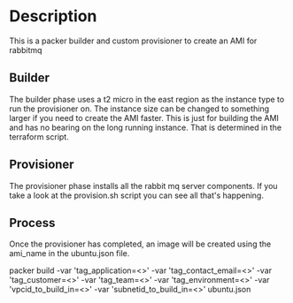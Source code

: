 # Description

This is a packer builder and custom provisioner to create an AMI for rabbitmq

## Builder

The builder phase uses a t2 micro in the east region as the instance type to run the provisioner on.  The instance size can be changed to something larger if you need to create the AMI faster.  This is just for building the AMI and has no bearing on the long running instance.  That is determined in the terraform script.

## Provisioner

The provisioner phase installs all the rabbit mq server components.  If you take a look at the provision.sh script you can see all that's happening.

## Process

Once the provisioner has completed, an image will be created using the ami_name in the ubuntu.json file.

packer build
-var 'tag_application=<>'
-var 'tag_contact_email=<>'
-var 'tag_customer=<>'
-var 'tag_team=<>'
-var 'tag_environment=<>'
-var 'vpcid_to_build_in=<>'
-var 'subnetid_to_build_in=<>'  ubuntu.json
